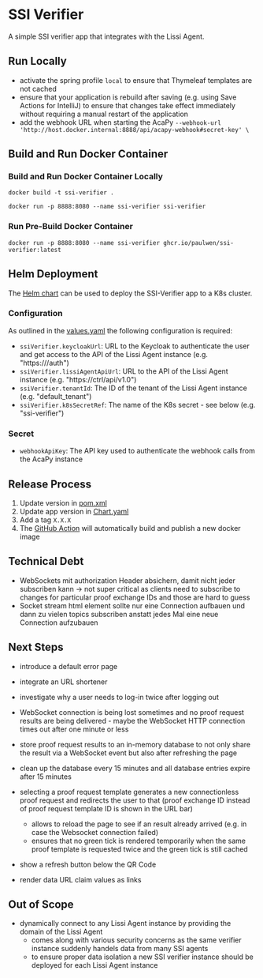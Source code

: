 # SSI Verifier

A simple SSI verifier app that integrates with the Lissi Agent.

## Run Locally

- activate the spring profile `local` to ensure that Thymeleaf templates are not
  cached
- ensure that your application is rebuild after saving (e.g. using Save Actions
  for IntelliJ) to ensure that changes take effect immediately without requiring
  a manual restart of the application
- add the webhook URL when starting the
  AcaPy `--webhook-url 'http://host.docker.internal:8888/api/acapy-webhook#secret-key' \`

## Build and Run Docker Container

### Build and Run Docker Container Locally

```
docker build -t ssi-verifier .
 
docker run -p 8888:8080 --name ssi-verifier ssi-verifier
```

### Run Pre-Build Docker Container

```
docker run -p 8888:8080 --name ssi-verifier ghcr.io/paulwen/ssi-verifier:latest
```

## Helm Deployment

The [Helm chart](./k8s) can be used to deploy the SSI-Verifier app to a K8s
cluster.

### Configuration

As outlined in the [values.yaml](./k8s/values.yaml) the following configuration
is required:

- `ssiVerifier.keycloakUrl`: URL to the Keycloak to authenticate the user and
  get access to the API of the Lissi Agent instance (e.g.
  "https://<DOMAIN>/auth")
- `ssiVerifier.lissiAgentApiUrl`: URL to the API of the Lissi Agent instance
  (e.g.
  "https:/<DOMAIN>/ctrl/api/v1.0")
- `ssiVerifier.tenantId`: The ID of the tenant of the Lissi Agent instance
  (e.g. "default_tenant")
- `ssiVerifier.k8sSecretRef`: The name of the K8s secret - see below  (e.g.
  "ssi-verifier")

### Secret

- `webhookApiKey`: The API key used to authenticate the webhook calls from the
  AcaPy instance

## Release Process

1. Update version in [pom.xml](./pom.xml)
1. Update app version in [Chart.yaml](./k8s/Chart.yaml)
2. Add a tag `X.X.X`
3. The [GitHub Action](./.github/workflows/docker-publish.yml) will
   automatically build and publish a new docker image

## Technical Debt

- WebSockets mit authorization Header absichern, damit nicht jeder subscriben
  kann -> not super critical as clients need to subscribe to changes for
  particular proof exchange IDs and those are hard to guess
- Socket stream html element sollte nur eine Connection aufbauen und dann zu
  vielen topics subscriben anstatt jedes Mal eine neue Connection aufzubauen

## Next Steps

- introduce a default error page
- integrate an URL shortener
- investigate why a user needs to log-in twice after logging out
- WebSocket connection is being lost sometimes and no proof request results are being delivered - maybe the WebSocket HTTP connection times out after one minute or less

- store proof request results to an in-memory database to not only share the result via a WebSocket event but also after refreshing the page
- clean up the database every 15 minutes and all database entries expire after
  15 minutes
- selecting a proof request template generates a new connectionless proof
  request and redirects the user to that (proof exchange ID instead of proof
  request template ID is shown in the URL bar)
    - allows to reload the page to see if an result already arrived (e.g. in
      case the Websocket connection failed)
    - ensures that no green tick is rendered temporarily when the same proof
      template is requested twice and the green tick is still cached
- show a refresh button below the QR Code

- render data URL claim values as links

## Out of Scope

- dynamically connect to any Lissi Agent instance by providing the domain of the
  Lissi Agent
    - comes along with various security concerns as the same verifier instance
      suddenly handels data from many SSI agents
    - to ensure proper data isolation a new SSI verifier instance should be
      deployed for each Lissi Agent instance
